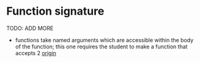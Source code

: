 # Function signature

TODO: ADD MORE

- functions take named arguments which are accessible within the body of the function; this one requires the student to make a function that accepts 2 [origin](./exercise-concepts/hamming.md)
